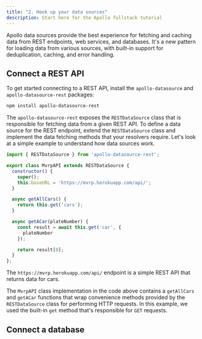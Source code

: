 ```yaml
---
title: "2. Hook up your data sources"
description: Start here for the Apollo fullstack tutorial
---
```


Apollo data sources provide the best experience for fetching and caching data from REST endpoints, web services, and databases. It's a new pattern for loading data from various sources, with built-in support for deduplication, caching, and error handling.

<h2 id="rest-api">Connect a REST API</h2>

To get started connecting to a REST API, install the `apollo-datasource` and `apollo-datasource-rest` packages:

```bash
npm install apollo-datasource-rest
```

The `apollo-datasource-rest` exposes the `RESTDataSource` class that is responsible for fetching data from a given REST API. To define a data source for the REST endpoint, extend the `RESTDataSource` class and implement the data fetching methods that your resolvers require. Let's look at a simple example to understand how data sources work.

```js
import { RESTDataSource } from 'apollo-datasource-rest';

export class MvrpAPI extends RESTDataSource {
  constructor() {
    super();
    this.baseURL = 'https://mvrp.herokuapp.com/api/';
  }

  async getAllCars() {
    return this.get('cars');
  }

  async getACar(plateNumber) {
    const result = await this.get('car', {
      plateNumber
    });

    return result[0];
  }
};
```

The `https://mvrp.herokuapp.com/api/` endpoint is a simple REST API that returns data for cars.

The `MvrpAPI` class implementation in the code above contains a `getAllCars` and `getACar` functions that wrap convenience methods provided by the `RESTDataSource` class for performing HTTP requests. In this example, we used the built-in `get` method that's responsible for `GET` requests.

<h2 id="database">Connect a database</h2>